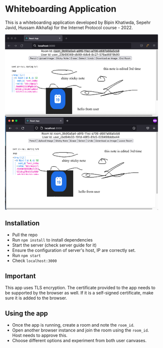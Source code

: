 # Whiteboarding Application

This is a whiteboarding application developed by Bipin Khatiwda, Sepehr Javid, Hussam Alkhafaji for the Internet Protocol course - 2022.

![see screenshot](screenshot.png)

## Installation
- Pull the repo
- Run `npm install` to install dependencies
- Start the server (check server guide for it)
- Ensure the configuration of server's host, IP are correctly set.
- Run `npm start`
- Check `localhost:3000`

## Important
This app uses TLS encryption. The certificate provided to the app needs to be supported by the browser as well. If it is a self-signed certificate, make sure it is added to the browser.

## Using the app
- Once the app is running, create a room and note the `room_id`.
- Open another browser instance and join the room using the `room_id`. Host needs to approve this.
- Choose different options and experiment from both user canvases.

